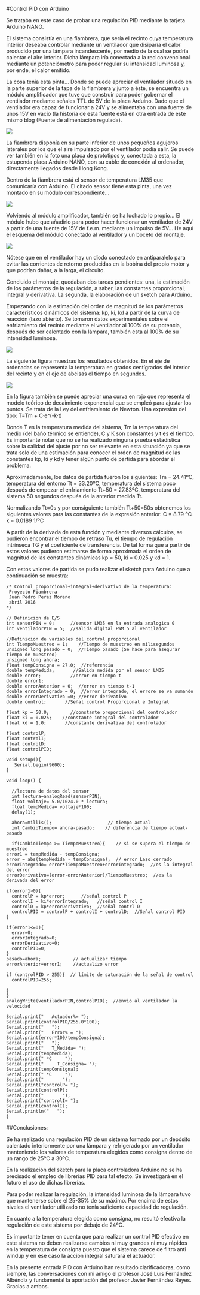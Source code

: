 #Control PID con Arduino

Se trataba en este caso de probar una regulación PID mediante la tarjeta Arduino NANO.

El sistema consistía en una fiambrera, que sería el recinto cuya temperatura interior deseaba controlar mediante un ventilador que disiparía el calor producido por una lámpara incandescente, por medio de la cual se podría calentar el aire interior. Dicha lámpara iría conectada a la red convencional mediante un potenciómetro para poder regular su intensidad luminosa y, por ende, el calor emitido.

La cosa tenía esta pinta... Donde se puede apreciar el ventilador situado en la parte superior de la tapa de la fiambrera y junto a éste, se encuentra un módulo amplificador que tuve que construir para poder gobernar el ventilador mediante señales TTL de 5V de la placa Arduino. Dado que el ventilador era capaz de funcionar a 24V y se alimentaba con una fuente de unos 15V en vacío (la historia de esta fuente está en otra entrada de este mismo blog (Fuente de alimentación regulada).

![](imagenes/PIDarduino/fotoPIDarduino01.jpg)

La fiambrera disponía en su parte inferior de unos pequeños agujeros laterales por los que el aire impulsado por el ventilador podía salir. Se puede ver también en la foto una placa de prototipos y, conectada a esta, la estupenda placa Arduino NANO, con su cable de conexión al ordenador, directamente llegados desde Hong Kong.

Dentro de la fiambrera está el sensor de temperatura LM35 que comunicaría con Arduino.  El citado sensor tiene esta pinta, una vez montado en su módulo correspondiente...

![](imagenes/PIDarduino/fotoPIDarduino02.jpg)

Volviendo al módulo amplificador, también se ha luchado lo propio... El módulo hubo que añadirlo para poder hacer funcionar un ventilador de 24V a partir de una fuente de 15V de f.e.m. mediante un impulso de 5V... He aquí el esquema del módulo conectado al ventilador y un boceto del montaje.

![](imagenes/PIDarduino/fotoPIDarduino03.jpg)

Nótese que en el ventilador hay un diodo conectado en antiparalelo para evitar las corrientes de retorno producidas en la bobina del propio motor y que podrían dañar, a la larga, el circuito.

Concluido el montaje, quedaban dos tareas pendientes: una, la estimación de los parámetros de la regulación, a saber, las constantes proporcional, integral y derivativa. La segunda, la elaboración de un sketch para Arduino.

Empezando con la estimación del orden de magnitud de los parámetros característicos dinámicos del sistema: kp, ki, kd a partir de la curva de reacción (lazo abierto). Se tomaron datos experimentales sobre el enfriamiento del recinto mediante el ventilador al 100% de su potencia, después de ser calentado con la lámpara, también esta al 100% de su intensidad luminosa.

![](imagenes/PIDarduino/fotoPIDarduino04.jpg)

La siguiente figura muestras los resultados obtenidos. En el eje de ordenadas se representa la temperatura en grados centígrados del interior del recinto y en el eje de abcisas el tiempo en segundos.

![](imagenes/PIDarduino/fotoPIDarduino05.png)

En la figura también se puede apreciar una curva en rojo que representa el modelo teórico de decaimiento exponencial que se empleó para ajustar los puntos. Se trata de la Ley del enfriamiento de Newton. Una expresión del tipo:
T=Tm + C·e^(-k·t)

Donde T es la temperatura medida del sistema, Tm la temperatura del medio (del baño térmico se entiende), C y K son constantes y t es el tiempo. Es importante notar que no se ha realizado ninguna prueba estadística sobre la calidad del ajuste por no ser relevante en esta situación ya que se trata solo de una estimación para conocer el orden de magnitud de las constantes kp, ki y kd y tener algún punto de partida para abordar el problema.

Aproximadamente, los datos de partida fueron los siguientes:
Tm = 24.41ºC, temperatura del entorno
Tt = 33.20ºC, temperatura del sistema poco después de empezar el enfriamiento
Tt+50 = 27.83ºC, temperatura del sistema 50 segundos después de la anterior medida Tt.

Normalizando Tt=0s y por consiguiente también Tt+50=50s obtenemos los siguientes valores para las constantes de la expresión anterior:
C = 8.79 ºC
k = 0.0189 1/ºC

A partir de la derivada de esta función y mediante diversos cálculos, se pudieron encontrar el tiempo de retraso Tu, el tiempo de regulación intrínseca TG y el coeficiente de transferencia. De tal forma que a partir de estos valores pudieron estimarse de forma aproximada el orden de magnitud de las constantes dinámicas kp = 50, ki = 0.025 y kd = 1.

Con estos valores de partida se pudo realizar el sketch para Arduino que a continuación se muestra:

    /* Control proporcional+integral+derivativo de la temperatura:
     Proyecto Fiambrera
     Juan Pedro Perez Moreno
     abril 2016
    */

    // Definicion de E/S
    int sensorPIN = 0;      //sensor LM35 en la entrada analogica 0
    int ventiladorPIN = 5;  //salida digital PWM 5 al ventilador

    //Definicion de variables del control proporcional
    int TiempoMuestreo = 1;    //Tiempo de muestreo en milisegundos
    unsigned long pasado = 0;  //Tiempo pasado (Se hace para asegurar tiempo de muestreo)
    unsigned long ahora;
    float tempConsigna = 27.0;  //referencia
    double tempMedida;       //Salida medida por el sensor LM35
    double error;           //error en tiempo t
    double error1;
    double errorAnterior = 0;  //error en tiempo t-1
    double errorIntegrado = 0;  //error integrado, el errore se va sumando
    double errorDerivativo =0; //error derivativo
    double control;       //Señal control Proporcional e Integral

    float kp = 50.0;        //constante proporcional del controlador 
    float ki = 0.025;    //constante integral del controlador
    float kd = 1.0;       //constante derivativa del controlador

    float controlP;
    float controlI;
    float controlD;
    float controlPID;

    void setup(){
       Serial.begin(9600);
    }

    void loop() {
  
      //lectura de datos del sensor
      int lectura=analogRead(sensorPIN);
      float voltaje= 5.0/1024.0 * lectura;
      float tempMedida= voltaje*100;
      delay(1);
  
      ahora=millis();                     // tiempo actual 
      int CambioTiempo= ahora-pasado;    // diferencia de tiempo actual- pasado
  
      if(CambioTiempo >= TiempoMuestreo){    // si se supera el tiempo de muestreo
    error1 = tempMedida - tempConsigna;
    error = abs(tempMedida - tempConsigna);  // error Lazo cerrado
    errorIntegrado= error*TiempoMuestreo+errorIntegrado;  //es la integral del error
    errorDerivativo=(error-errorAnterior)/TiempoMuestreo;  //es la derivada del error
    
    if(error1>0){
      controlP = kp*error;      //señal control P
      controlI = ki*errorIntegrado;   //señal control I
      controlD = kp*errorDerivativo;  //señal contrl D
      controlPID = controlP + controlI + controlD;  //Señal control PID
    }
    
    if(error1<=0){
      error=0;
      errorIntegrado=0;
      errorDerivativo=0;
      controlPID=0;
    }
    pasado=ahora;            // actualizar tiempo
    errorAnterior=error1;    //actualizo error
    
    if (controlPID > 255){  // límite de saturación de la señal de control
      controlPID=255;

    }
    }
    analogWrite(ventiladorPIN,controlPID);  //envio al ventilador la velocidad
  
    Serial.print("   Actuador%= ");
    Serial.print(controlPID/255.0*100);
    Serial.print("   ");
    Serial.print("   Error% = ");
    Serial.print(error*100/tempConsigna);
    Serial.print("   ");
    Serial.print("   T_Medida= ");
    Serial.print(tempMedida);
    Serial.print(" *C     ");
    Serial.print("     T_Consigna= ");
    Serial.print(tempConsigna);
    Serial.print(" *C     ");
    Serial.print("       ");
    Serial.print("controlP= ");
    Serial.print(controlP);
    Serial.print("       ");
    Serial.print("controlI= ");
    Serial.print(controlI);
    Serial.println("   ");
    }
 
##Conclusiones:

Se ha realizado una regulación PID de un sistema formado por un depósito calentado interiormente por una lámpara y refrigerado por un ventilador manteniendo los valores de temperatura elegidos como consigna dentro de un rango de 25ºC a 30ºC.

En la realización del sketch para la placa controladora Arduino no se ha precisado el empleo de librerías PID para tal efecto. Se investigará en el futuro el uso de dichas librerías.

Para poder realizar la regulación, la intensidad luminosa de la lámpara tuvo que mantenerse sobre el 25-35% de su máximo. Por encima de estos niveles el ventilador utilizado no tenía suficiente capacidad de regulación.

En cuanto a la temperatura elegida como consigna, no resultó efectiva la regulación de este sistema por debajo de 24ºC.

Es importante tener en cuenta que para realizar un control PID efectivo en este sistema no deben realizarse cambios ni muy grandes ni muy rápidos en la temperatura de consigna puesto que el sistema carece de filtro anti windup y en ese caso la acción integral saturará el actuador.

En la presente entrada PID con Arduino han resultado clarificadoras, como siempre, las conversaciones con mi amigo el profesor José Luís Fernández Albéndiz y fundamental la aportación del profesor Javier Fernández Reyes. Gracias a ambos.
